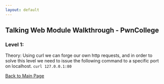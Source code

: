 ```yaml
---
layout: default
---
```

## Talking Web Module Walkthrough - PwnCollege
### Level 1:
Theory: Using curl we can forge our own http requests, and in order to solve this level we need to issue the following command to a specific port on localhost.
```curl 127.0.0.1:80```

[Back to Main Page](././)
